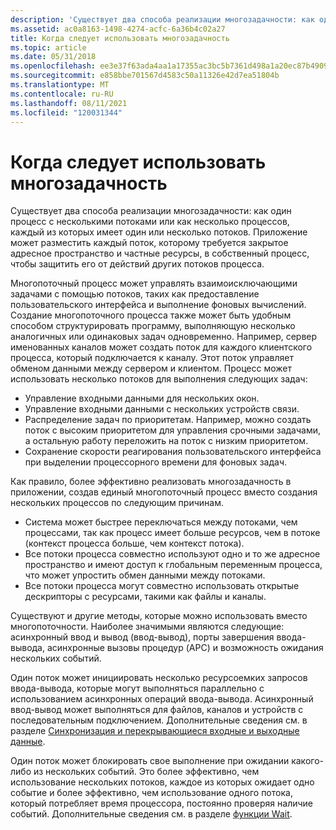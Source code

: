 ```yaml
---
description: 'Существует два способа реализации многозадачности: как один процесс с несколькими потоками или как несколько процессов, каждый из которых имеет один или несколько потоков.'
ms.assetid: ac0a8163-1498-4274-acfc-6a36b4c02a27
title: Когда следует использовать многозадачность
ms.topic: article
ms.date: 05/31/2018
ms.openlocfilehash: ee3e37f63ada4aa1a17355ac3bc5b7361d498a1a20ec87b490965b53c4811ebb
ms.sourcegitcommit: e858bbe701567d4583c50a11326e42d7ea51804b
ms.translationtype: MT
ms.contentlocale: ru-RU
ms.lasthandoff: 08/11/2021
ms.locfileid: "120031344"
---
```

# <a name="when-to-use-multitasking"></a>Когда следует использовать многозадачность

Существует два способа реализации многозадачности: как один процесс с несколькими потоками или как несколько процессов, каждый из которых имеет один или несколько потоков. Приложение может разместить каждый поток, которому требуется закрытое адресное пространство и частные ресурсы, в собственный процесс, чтобы защитить его от действий других потоков процесса.

Многопоточный процесс может управлять взаимоисключающими задачами с помощью потоков, таких как предоставление пользовательского интерфейса и выполнение фоновых вычислений. Создание многопоточного процесса также может быть удобным способом структурировать программу, выполняющую несколько аналогичных или одинаковых задач одновременно. Например, сервер именованных каналов может создать поток для каждого клиентского процесса, который подключается к каналу. Этот поток управляет обменом данными между сервером и клиентом. Процесс может использовать несколько потоков для выполнения следующих задач:

-   Управление входными данными для нескольких окон.
-   Управление входными данными с нескольких устройств связи.
-   Распределение задач по приоритетам. Например, можно создать поток с высоким приоритетом для управления срочными задачами, а остальную работу переложить на поток с низким приоритетом.
-   Сохранение скорости реагирования пользовательского интерфейса при выделении процессорного времени для фоновых задач.

Как правило, более эффективно реализовать многозадачность в приложении, создав единый многопоточный процесс вместо создания нескольких процессов по следующим причинам.

-   Система может быстрее переключаться между потоками, чем процессами, так как процесс имеет больше ресурсов, чем в потоке (контекст процесса больше, чем контекст потока).
-   Все потоки процесса совместно используют одно и то же адресное пространство и имеют доступ к глобальным переменным процесса, что может упростить обмен данными между потоками.
-   Все потоки процесса могут совместно использовать открытые дескрипторы с ресурсами, такими как файлы и каналы.

Существуют и другие методы, которые можно использовать вместо многопоточности. Наиболее значимыми являются следующие: асинхронный ввод и вывод (ввод-вывод), порты завершения ввода-вывода, асинхронные вызовы процедур (APC) и возможность ожидания нескольких событий.

Один поток может инициировать несколько ресурсоемких запросов ввода-вывода, которые могут выполняться параллельно с использованием асинхронных операций ввода-вывода. Асинхронный ввод-вывод может выполняться для файлов, каналов и устройств с последовательным подключением. Дополнительные сведения см. в разделе [Синхронизация и перекрывающиеся входные и выходные данные](../sync/synchronization-and-overlapped-input-and-output.md).

Один поток может блокировать свое выполнение при ожидании какого-либо из нескольких событий. Это более эффективно, чем использование нескольких потоков, каждое из которых ожидает одно событие и более эффективно, чем использование одного потока, который потребляет время процессора, постоянно проверяя наличие событий. Дополнительные сведения см. в разделе [функции Wait](../sync/wait-functions.md).

 

 

